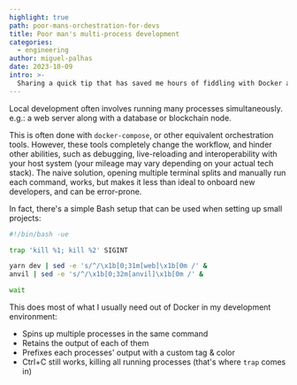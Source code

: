 ```yaml
---
highlight: true
path: poor-mans-orchestration-for-devs
title: Poor man's multi-process development
categories:
  - engineering
author: miguel-palhas
date: 2023-10-09
intro: >-
  Sharing a quick tip that has saved me hours of fiddling with Docker and other complex tools, while retaining an easy-to-use development environment
---
```


Local development often involves running many processes simultaneously. e.g.: a web server along with a database or blockchain node.

This is often done with `docker-compose`, or other equivalent orchestration tools. However, these tools completely change the workflow, and hinder other abilities, such as debugging, live-reloading and interoperability with your host system (your mileage may vary depending on your actual tech stack).
The naive solution, opening multiple terminal splits and manually run each command, works, but makes it less than ideal to onboard new developers, and can be error-prone.

In fact, there's a simple Bash setup that can be used when setting up small projects:

```bash
#!/bin/bash -ue

trap 'kill %1; kill %2' SIGINT

yarn dev | sed -e 's/^/\x1b[0;31m[web]\x1b[0m /' &
anvil | sed -e 's/^/\x1b[0;32m[anvil]\x1b[0m /' &

wait
```

This does most of what I usually need out of Docker in my development environment:

- Spins up multiple processes in the same command
- Retains the output of each of them
- Prefixes each processes' output with a custom tag & color
- Ctrl+C still works, killing all running processes (that's where `trap` comes in)
